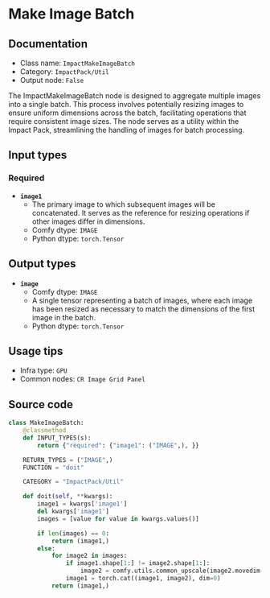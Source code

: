 # Make Image Batch
## Documentation
- Class name: `ImpactMakeImageBatch`
- Category: `ImpactPack/Util`
- Output node: `False`

The ImpactMakeImageBatch node is designed to aggregate multiple images into a single batch. This process involves potentially resizing images to ensure uniform dimensions across the batch, facilitating operations that require consistent image sizes. The node serves as a utility within the Impact Pack, streamlining the handling of images for batch processing.
## Input types
### Required
- **`image1`**
    - The primary image to which subsequent images will be concatenated. It serves as the reference for resizing operations if other images differ in dimensions.
    - Comfy dtype: `IMAGE`
    - Python dtype: `torch.Tensor`
## Output types
- **`image`**
    - Comfy dtype: `IMAGE`
    - A single tensor representing a batch of images, where each image has been resized as necessary to match the dimensions of the first image in the batch.
    - Python dtype: `torch.Tensor`
## Usage tips
- Infra type: `GPU`
- Common nodes: `CR Image Grid Panel`


## Source code
```python
class MakeImageBatch:
    @classmethod
    def INPUT_TYPES(s):
        return {"required": {"image1": ("IMAGE",), }}

    RETURN_TYPES = ("IMAGE",)
    FUNCTION = "doit"

    CATEGORY = "ImpactPack/Util"

    def doit(self, **kwargs):
        image1 = kwargs['image1']
        del kwargs['image1']
        images = [value for value in kwargs.values()]

        if len(images) == 0:
            return (image1,)
        else:
            for image2 in images:
                if image1.shape[1:] != image2.shape[1:]:
                    image2 = comfy.utils.common_upscale(image2.movedim(-1, 1), image1.shape[2], image1.shape[1], "lanczos", "center").movedim(1, -1)
                image1 = torch.cat((image1, image2), dim=0)
            return (image1,)

```
